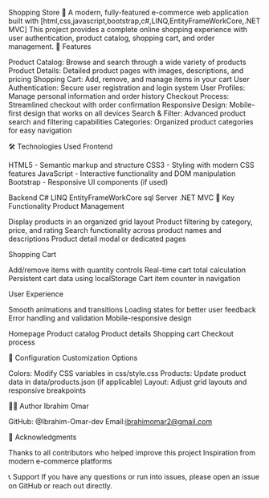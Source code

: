 Shopping Store 🛒
A modern, fully-featured e-commerce web application built with
[html,css,javascript,bootstrap,c#,LINQ,EntityFrameWorkCore,.NET MVC] This project provides a complete online shopping experience with user authentication, product catalog, shopping cart, and order management.
🌟 Features

Product Catalog: Browse and search through a wide variety of products
Product Details: Detailed product pages with images, descriptions, and pricing
Shopping Cart: Add, remove, and manage items in your cart
User Authentication: Secure user registration and login system
User Profiles: Manage personal information and order history
Checkout Process: Streamlined checkout with order confirmation
Responsive Design: Mobile-first design that works on all devices
Search & Filter: Advanced product search and filtering capabilities
Categories: Organized product categories for easy navigation

🛠️ Technologies Used
Frontend

HTML5 - Semantic markup and structure
CSS3 - Styling with modern CSS features
JavaScript - Interactive functionality and DOM manipulation
Bootstrap - Responsive UI components (if used)

Backend
C#
LINQ
EntityFrameWorkCore
sql Server
.NET MVC
🎯 Key Functionality
Product Management

Display products in an organized grid layout
Product filtering by category, price, and rating
Search functionality across product names and descriptions
Product detail modal or dedicated pages

Shopping Cart

Add/remove items with quantity controls
Real-time cart total calculation
Persistent cart data using localStorage
Cart item counter in navigation

User Experience

Smooth animations and transitions
Loading states for better user feedback
Error handling and validation
Mobile-responsive design

Homepage
Product catalog
Product details
Shopping cart
Checkout process

🔧 Configuration
Customization Options

Colors: Modify CSS variables in css/style.css
Products: Update product data in data/products.json (if applicable)
Layout: Adjust grid layouts and responsive breakpoints




👨‍💻 Author
Ibrahim Omar

GitHub: @Ibrahim-Omar-dev
Email:ibrahimomar2@gmail.com

🙏 Acknowledgments

Thanks to all contributors who helped improve this project
Inspiration from modern e-commerce platforms

📞 Support
If you have any questions or run into issues, please open an issue on GitHub or reach out directly.
